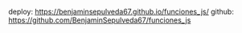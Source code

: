 deploy: https://benjaminsepulveda67.github.io/funciones_js/ 
github: https://github.com/BenjaminSepulveda67/funciones_js
